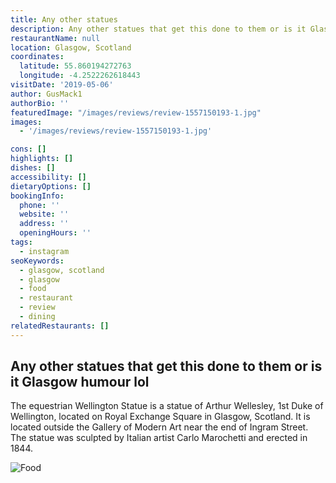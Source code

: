 ```yaml
---
title: Any other statues
description: Any other statues that get this done to them or is it Glasgow humour lol --------------------------------------------------------------------------- The equestrian Wellington Statu
restaurantName: null
location: Glasgow, Scotland
coordinates:
  latitude: 55.860194272763
  longitude: -4.2522262618443
visitDate: '2019-05-06'
author: GusMack1
authorBio: ''
featuredImage: "/images/reviews/review-1557150193-1.jpg"
images:
  - '/images/reviews/review-1557150193-1.jpg'

cons: []
highlights: []
dishes: []
accessibility: []
dietaryOptions: []
bookingInfo:
  phone: ''
  website: ''
  address: ''
  openingHours: ''
tags:
  - instagram
seoKeywords:
  - glasgow, scotland
  - glasgow
  - food
  - restaurant
  - review
  - dining
relatedRestaurants: []
---
```


Any other statues that get this done to them or is it Glasgow humour lol
---------------------------------------------------------------------------
The equestrian Wellington Statue is a statue of Arthur Wellesley, 1st Duke of Wellington, located on Royal Exchange Square in Glasgow, Scotland. It is located outside the Gallery of Modern Art near the end of Ingram Street. The statue was sculpted by Italian artist Carlo Marochetti and erected in 1844.

![Food](/images/reviews/review-1557150193-1.jpg)
